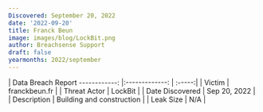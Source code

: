```yaml
---
Discovered: September 20, 2022
date: '2022-09-20'
title: Franck Beun
image: images/blog/LockBit.png
author: Breachsense Support
draft: false
yearmonths: 2022/september
---
```



| Data Breach Report
------------:     |:-------------:    | :-----:|
| Victim      | franckbeun.fr      | 
| Threat Actor      | LockBit      | 
| Date Discovered      | Sep 20, 2022      | 
| Description      | Building and construction      | 
| Leak Size      | N/A      | 

